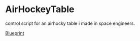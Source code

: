# AirHockeyTable

control script for an airhocky table i made in space engineers.

[Blueprint](https://steamcommunity.com/sharedfiles/filedetails/?id=3142474001)
